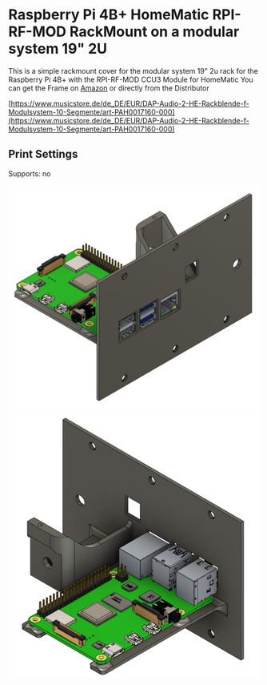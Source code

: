 # Raspberry Pi 4B+ HomeMatic RPI-RF-MOD RackMount on a modular system 19" 2U
This is a simple rackmount cover for the modular system 19" 2u rack for the Raspberry Pi 4B+ with the RPI-RF-MOD CCU3 Module for HomeMatic
You can get the Frame on [Amazon](https://www.amazon.com?linkCode=ll2&tag=thingiverse09-20&linkId=e4759bff1fa9a55a0f897d801ce2d765&language=en_US&ref_=as_li_ss_tl) or directly from the Distributor

[https://www.musicstore.de/de_DE/EUR/DAP-Audio-2-HE-Rackblende-f-Modulsystem-10-Segmente/art-PAH0017160-000](https://www.musicstore.de/de_DE/EUR/DAP-Audio-2-HE-Rackblende-f-Modulsystem-10-Segmente/art-PAH0017160-000)

## Print Settings
Supports: no





![Preview](https://github.com/LeDomme/cad_models/blob/main/Raspberry_Pi_4B%2B_HomeMatic_RPI-RF-MOD_RackMount_on_a_modular_system_19inch_2U/res/front.png)
![Preview](https://github.com/LeDomme/cad_models/blob/main/Raspberry_Pi_4B%2B_HomeMatic_RPI-RF-MOD_RackMount_on_a_modular_system_19inch_2U/res/back.png)
